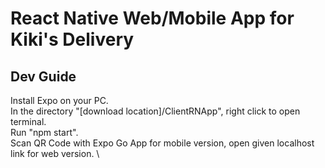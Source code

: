 # React Native Web/Mobile App for Kiki's Delivery

## Dev Guide
Install Expo on your PC. \
In the directory "[download location]/ClientRNApp", right click to open terminal. \
Run "npm start". \
Scan QR Code with Expo Go App for mobile version, open given localhost link for web version. \
